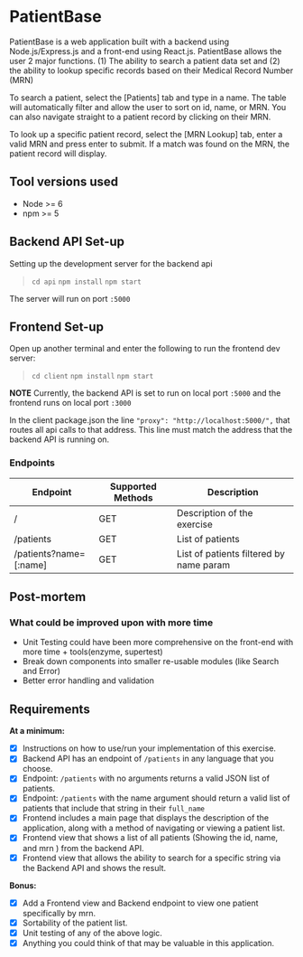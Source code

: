 # PatientBase
PatientBase is a web application built with a backend using Node.js/Express.js and a front-end using React.js. PatientBase
allows the user 2 major functions. (1) The ability to search a patient data set and (2) the ability to lookup specific records based on their Medical Record Number (MRN)

To search a patient, select the [Patients] tab and type in a name. The table will automatically filter and allow the user to sort on id, name, or MRN. You can also
navigate straight to a patient record by clicking on their MRN.

To look up a specific patient record, select the [MRN Lookup] tab, enter a valid MRN and press enter to submit.
If a match was found on the MRN, the patient record will display.



## Tool versions used
+ Node >= 6
+ npm >= 5


## Backend API Set-up
Setting up the development server for the backend api
> ```cd api```
> ```npm install```
> ```npm start```


The server will run on port `:5000`


## Frontend Set-up
Open up another terminal and enter the following to run the frontend dev server:

> ```cd client```
> ```npm install```
> ```npm start```

**NOTE** 
Currently, the backend API is set to run on local port `:5000` and the frontend runs on local port `:3000`

In the client package.json the line 
` "proxy": "http://localhost:5000/", `
that routes all api calls to that address. This line must match the address that the backend API is running on.





### Endpoints

| Endpoint | Supported Methods | Description |
| -------- | ----------------- | ----------- |
| /        | GET | Description of the exercise |
| /patients| GET | List of patients          |
| /patients?name=[:name]| GET | List of patients filtered by name param  |


## Post-mortem

### What could be improved upon with more time
 + Unit Testing could have been more comprehensive on the front-end with more time + tools(enzyme, supertest)
 + Break down components into smaller re-usable modules (like Search and Error)
 + Better error handling and validation


## Requirements
**At a minimum:**
- [x] Instructions on how to use/run your implementation of this exercise.
- [x] Backend API has an endpoint of `/patients` in any language that you choose.
- [x] Endpoint: `/patients` with no arguments returns a valid JSON list of patients.
- [x] Endpoint: `/patients` with the name argument should return a valid list of patients that include that string in their `full_name`
- [x] Frontend includes a main page that displays the description of the application, along with a method of navigating or viewing a patient list.
- [x] Frontend view that shows a list of all patients (Showing the id, name, and mrn ) from the backend API.
- [x] Frontend view that allows the ability to search for a specific string via the Backend API and shows the result.

**Bonus:**
- [x] Add a Frontend view and Backend endpoint to view one patient specifically by mrn.
- [x] Sortability of the patient list.
- [x] Unit testing of any of the above logic. 
- [x] Anything you could think of that may be valuable in this application.

